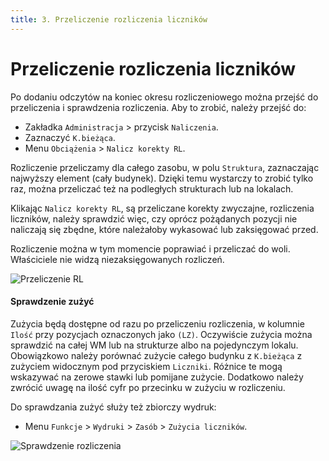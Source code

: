 ```yaml
---
title: 3. Przeliczenie rozliczenia liczników
---
```


# Przeliczenie rozliczenia liczników

Po dodaniu odczytów na koniec okresu rozliczeniowego można przejść do przeliczenia i sprawdzenia rozliczenia. Aby to zrobić, należy przejść do:

- Zakładka `Administracja` > przycisk `Naliczenia`.
- Zaznaczyć `K.bieżąca`.
- Menu `Obciążenia` > `Nalicz korekty RL`.

Rozliczenie przeliczamy dla całego zasobu, w polu `Struktura`, zaznaczając najwyższy element (cały budynek). Dzięki temu wystarczy to zrobić tylko raz, można przeliczać też na podległych strukturach lub na lokalach.

Klikając `Nalicz korekty RL`, są przeliczane korekty zwyczajne, rozliczenia liczników, należy sprawdzić więc, czy oprócz pożądanych pozycji nie naliczają się zbędne, które należałoby wykasować lub zaksięgować przed.

Rozliczenie można w tym momencie poprawiać i przeliczać do woli. Właściciele nie widzą niezaksięgowanych rozliczeń.

![Przeliczenie RL](przeliczenierl.gif)

#### Sprawdzenie zużyć

Zużycia będą dostępne od razu po przeliczeniu rozliczenia, w kolumnie `Ilość` przy pozycjach oznaczonych jako `(LZ)`. Oczywiście zużycia można sprawdzić na całej WM lub na strukturze albo na pojedynczym lokalu. Obowiązkowo należy porównać zużycie całego budynku z `K.bieżąca` z zużyciem widocznym pod przyciskiem `Liczniki`. Różnice te mogą wskazywać na zerowe stawki lub pomijane zużycie. Dodatkowo należy zwrócić uwagę na ilość cyfr po przecinku w zużyciu w rozliczeniu.

Do sprawdzania zużyć służy też zbiorczy wydruk:

- Menu `Funkcje` > `Wydruki` > `Zasób` > `Zużycia liczników`.

![Sprawdzenie rozliczenia](sprrozliczenia1.gif)
